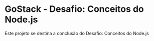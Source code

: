 # GoStack - Desafio: Conceitos do Node.js

Este projeto se destina a conclusão do Desafio: Conceitos do Node.js
